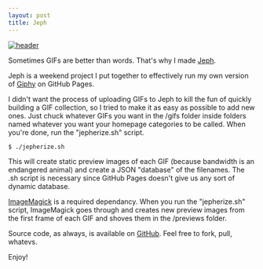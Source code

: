 ```yaml
---
layout: post
title: Jeph
---
```


[![header](http://www.jessemillar.com/images/posts/jeph/header.png)](http://www.jessemillar.com/jeph/)

Sometimes GIFs are better than words. That's why I made [Jeph](http://www.jessemillar.com/jeph/).

Jeph is a weekend project I put together to effectively run my own version of [Giphy](http://www.giphy.com/) on GitHub Pages.

I didn't want the process of uploading GIFs to Jeph to kill the fun of quickly building a GIF collection, so I tried to make it as easy as possible to add new ones. Just chuck whatever GIFs you want in the /gifs folder inside folders named whatever you want your homepage categories to be called. When you're done, run the "jepherize.sh" script.

    $ ./jepherize.sh

This will create static preview images of each GIF (because bandwidth is an endangered animal) and create a JSON "database" of the filenames. The .sh script is necessary since GitHub Pages doesn't give us any sort of dynamic database.

[ImageMagick](http://www.imagemagick.org/) is a required dependancy. When you run the "jepherize.sh" script, ImageMagick goes through and creates new preview images from the first frame of each GIF and shoves them in the /previews folder.

Source code, as always, is available on [GitHub](https://github.com/jessemillar/jeph). Feel free to fork, pull, whatevs.

Enjoy!